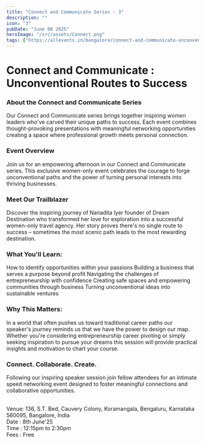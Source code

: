 ```yaml
---
title: "Connect and Communicate Series - 3"
description: ""
icon: "3"
pubDate: "June 08 2025"
heroImage: "/src/assets/Connect.png"
tags: ["https://allevents.in/bangalore/connect-and-communicate-unconventional-routes-to-success-tickets/80001499949135?ref=smdl"]
---
```

<h1>Connect and Communicate : Unconventional Routes to Success</h1>
<h3>About the Connect and Communicate Series</h3>
Our Connect and Communicate series brings together inspiring women leaders who've carved their unique paths to success. Each event combines thought-provoking presentations with meaningful networking opportunities creating a space where professional growth meets personal connection.<br>

<h3>Event Overview</h3>
Join us for an empowering afternoon in our Connect and Communicate series. This exclusive women-only event celebrates the courage to forge unconventional paths and the power of turning personal interests into thriving businesses.<br>

<h3>Meet Our Trailblazer</h3>
Discover the inspiring journey of Nanadita Iyer founder of Dream Destination who transformed her love for exploration into a successful women-only travel agency. Her story proves there's no single route to success – sometimes the most scenic path leads to the most rewarding destination.<br>

<h3>What You'll Learn:</h3>
How to identify opportunities within your passions
Building a business that serves a purpose beyond profit
Navigating the challenges of entrepreneurship with confidence
Creating safe spaces and empowering communities through business
Turning unconventional ideas into sustainable ventures

<h3>Why This Matters:</h3>
In a world that often pushes us toward traditional career paths our speaker's journey reminds us that we have the power to design our map. Whether you're considering entrepreneurship career pivoting or simply seeking inspiration to pursue your dreams this session will provide practical insights and motivation to chart your course.

<h3>Connect. Collaborate. Create.</h3>
Following our inspiring speaker session join fellow attendees for an intimate speed networking event designed to foster meaningful connections and collaborative opportunities.<br><br>

Venue: 136, S.T. Bed, Cauvery Colony, Koramangala, Bengaluru, Karnataka 560095, Bangalore, India<br>
Date : 8th June'25<br>
Time : 12:15pm to 2:30pm<br>
Fees : Free <br>

